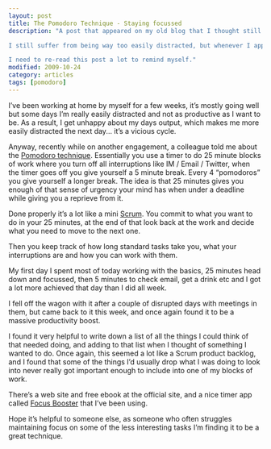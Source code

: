 ```yaml
---
layout: post
title: The Pomodoro Technique - Staying focussed
description: "A post that appeared on my old blog that I thought still had enough merit to bring across.

I still suffer from being way too easily distracted, but whenever I apply the discipline of Pomodoro my output goes up exponentially.

I need to re-read this post a lot to remind myself."
modified: 2009-10-24
category: articles
tags: [pomodoro]
---
```


I’ve been working at home by myself for a few weeks, it’s mostly going well but some days I’m really easily distracted and not as productive as I want to be. As a result, I get unhappy about my days output, which makes me more easily distracted the next day... it’s a vicious cycle. 

Anyway, recently while on another engagement, a colleague told me about the [Pomodoro technique][1]. Essentially you use a timer to do 25 minute blocks of work where you turn off all interruptions like IM / Email / Twitter, when the timer goes off you give yourself a 5 minute break. Every 4 “pomodoros” you give yourself a longer break. The idea is that 25 minutes gives you enough of that sense of urgency your mind has when under a deadline while giving you a reprieve from it. 

Done properly it’s a lot like a mini [Scrum][2]. You commit to what you want to do in your 25 minutes, at the end of that look back at the work and decide what you need to move to the next one.

Then you keep track of how long standard tasks take you, what your interruptions are and how you can work with them. 

My first day I spent most of today working with the basics, 25 minutes head down and focussed, then 5 minutes to check email, get a drink etc and I got a lot more achieved that day than I did all week.

I fell off the wagon with it after a couple of disrupted days with meetings in them, but came back to it this week, and once again found it to be a massive productivity boost. 

I found it very helpful to write down a list of all the things I could think of that needed doing, and adding to that list when I thought of something I wanted to do. Once again, this seemed a lot like a Scrum product backlog, and I found that some of the things I’d usually drop what I was doing to look into never really got important enough to include into one of my blocks of work. 

There’s a web site and free ebook at the official site, and a nice timer app called [Focus Booster][3] that I’ve been using.

Hope it’s helpful to someone else, as someone who often struggles maintaining focus on some of the less interesting tasks I’m finding it to be a great technique.

[1]: http://www.pomodorotechnique.com/
[2]: http://en.wikipedia.org/wiki/Scrum_(development)
[3]: http://www.focusboosterapp.com/
